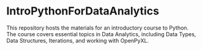# IntroPythonForDataAnalytics
This repository hosts the materials for an introductory course to Python. The course covers essential topics in Data Analytics, including Data Types, Data Structures, Iterations, and working with OpenPyXL. 
